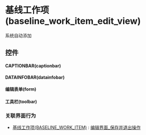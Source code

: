 # 基线工作项(baseline_work_item_edit_view)  <!-- {docsify-ignore-all} -->


系统自动添加



## 控件
#### CAPTIONBAR(captionbar)
#### DATAINFOBAR(datainfobar)
#### 编辑表单(form)
#### 工具栏(toolbar)


### 关联界面行为
  * [基线工作项(BASELINE_WORK_ITEM)](module/ProjMgmt/baseline_work_item) : [编辑界面_保存并退出操作](module/ProjMgmt/baseline_work_item#界面行为)

<script>
 const { createApp } = Vue
  createApp({
    data() {
      return {

      }
    }
  }).use(ElementPlus).mount('#app')
</script>